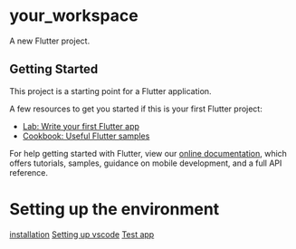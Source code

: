 # your_workspace

A new Flutter project.

## Getting Started

This project is a starting point for a Flutter application.

A few resources to get you started if this is your first Flutter project:

- [Lab: Write your first Flutter app](https://flutter.dev/docs/get-started/codelab)
- [Cookbook: Useful Flutter samples](https://flutter.dev/docs/cookbook)

For help getting started with Flutter, view our
[online documentation](https://flutter.dev/docs), which offers tutorials,
samples, guidance on mobile development, and a full API reference.

# Setting up the environment

[installation](https://docs.flutter.dev/get-started/install)
[Setting up vscode](https://docs.flutter.dev/get-started/editor?tab=vscode)
[Test app](https://docs.flutter.dev/get-started/test-drive?tab=vscode)
